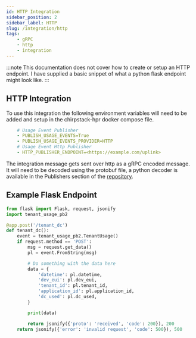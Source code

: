 ```yaml
---
id: HTTP Integration
sidebar_position: 2
sidebar_label: HTTP
slug: /integration/http
tags:
    - gRPC
    - http
    - integration
---
```


:::note
This documentation does not cover how to create or setup an HTTP endpoint. I have supplied a basic
snippet of what a python flask endpoint might look like.
:::

## HTTP Integration

To use this integration the following environment variables will need to be added and setup in the
chirpstack-hpr docker compose file.

```yml title="Environment Variables Required"
    # Usage Event Publisher
    - PUBLISH_USAGE_EVENTS=True
    - PUBLISH_USAGE_EVENTS_PROVIDER=HTTP
    # Usage Event Http Publisher
    - HTTP_PUBLISHER_ENDPOINT=<https://example.com/uplink>
```

The integration message gets sent over http as a gRPC encoded message. It will need to be decoded
using the protobuf file, a python decoder is available in the Publishers section of the
[repository](https://github.com/ccall48/chirpstack-hpr/tree/master/app/Publishers).


## Example Flask Endpoint

```python title="Example python flask decoding"
from flask import Flask, request, jsonify
import tenant_usage_pb2

@app.post('/tenant_dc')
def tenant_dc():
    event = tenant_usage_pb2.TenantUsage()
    if request.method == 'POST':
        msg = request.get_data()
        pl = event.FromString(msg)

        # Do something with the data here
        data = {
            'datetime': pl.datetime,
            'dev_eui': pl.dev_eui,
            'tenant_id': pl.tenant_id,
            'application_id': pl.application_id,
            'dc_used': pl.dc_used,
        }

        print(data)

        return jsonify({'proto': 'received', 'code': 200}), 200
    return jsonify({'error': 'invalid request', 'code': 500}), 500
```
